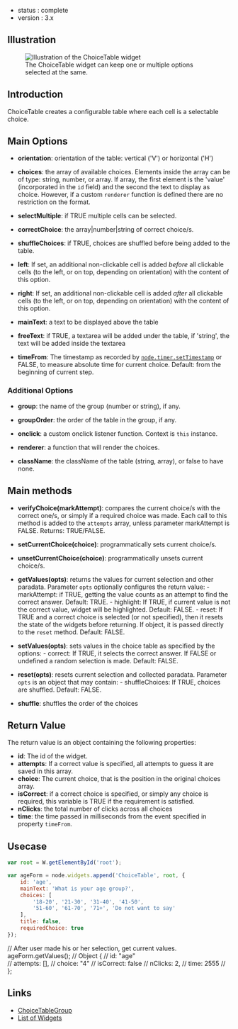  - status : complete
 - version : 3.x

## Illustration

<figure>
  <img src="http://nodegame.org/images/wiki/choice-table-widget.jpg" alt="Illustration of the ChoiceTable widget">
  <br>
  <figcaption>The ChoiceTable widget can keep one or multiple options
  selected at the same.</figcaption>
</figure>

## Introduction

ChoiceTable creates a configurable table where each cell is a
selectable choice.

## Main Options

- **orientation**: orientation of the table: vertical ('V') or
    horizontal ('H')

- **choices**: the array of available choices. Elements inside the
    array can be of type: string, number, or array. If array, the
    first element is the 'value' (incorporated in the `id` field) and
    the second the text to display as choice. However, if a custom
    `renderer` function is defined there are no restriction on the
    format.

- **selectMultiple**: if TRUE multiple cells can be selected.
    
- **correctChoice**: the array|number|string of correct choice/s.
    
- **shuffleChoices**: if TRUE, choices are shuffled before being added
    to the table.

- **left**: If set, an additional non-clickable cell is added _before_
    all clickable cells (to the left, or on top, depending on
    orientation) with the content of this option.

- **right**: If set, an additional non-clickable cell is added _after_
    all clickable cells (to the left, or on top, depending on
    orientation) with the content of this option.

- **mainText**: a text to be displayed above the table

- **freeText**: if TRUE, a textarea will be added under the table,
    if 'string', the text will be added inside the textarea
    
- **timeFrom**: The timestamp as recorded by
    [`node.timer.setTimestamp`](Timer-API-v3) or FALSE, to measure
    absolute time for current choice. Default: from the beginning of
    current step.
    

### Additional Options

- **group**: the name of the group (number or string), if any.

- **groupOrder**: the order of the table in the group, if any.

- **onclick**: a custom onclick listener function. Context is `this`
    instance.
    
- **renderer**: a function that will render the choices.

- **className**: the className of the table (string, array), or false
    to have none.

## Main methods

- **verifyChoice(markAttempt)**: compares the current choice/s with
    the correct one/s, or simply if a required choice was made. Each
    call to this method is added to the `attempts` array, unless
    parameter markAttempt is FALSE. Returns: TRUE/FALSE.

- **setCurrentChoice(choice)**: programmatically sets current
    choice/s.

- **unsetCurrentChoice(choice)**: programmatically unsets current
    choice/s.
    
- **getValues(opts)**: returns the values for current selection and
    other paradata. Parameter `opts` optionally configures the return
    value:
       - markAttempt: if TRUE, getting the value counts as an attempt
         to find the correct answer. Default: TRUE.
       - highlight: If TRUE, if current value is not the correct
         value, widget will be highlighted. Default: FALSE.
       - reset: If TRUE and a correct choice is selected (or not
         specified), then it resets the state of the widgets before
         returning. If object, it is passed directly to the `reset`
         method. Default: FALSE.

- **setValues(opts)**: sets values in the choice table as specified by
    the options:
       - correct: If TRUE, it selects the correct answer. If FALSE or
         undefined a random selection is made. Default: FALSE.    
    
- **reset(opts)**: resets current selection and collected
    paradata. Parameter `opts` is an object that may contain:
       - shuffleChoices: If TRUE, choices are shuffled. Default: FALSE.

- **shuffle**: shuffles the order of the choices

## Return Value

The return value is an object containing the following properties:

- **id**: The id of the widget.
- **attempts**: If a correct value is specified, all attempts to guess
    it are saved in this array.
- **choice**: The current choice, that is the position in the original
    choices array.
- **isCorrect**: if a correct choice is specified, or simply any choice
    is required, this variable is TRUE if the requirement is satisfied.
- **nClicks**: the total number of clicks across all choices
- **time**: the time passed in milliseconds from the event specified
    in property `timeFrom`.
              

## Usecase

```js
var root = W.getElementById('root');

var ageForm = node.widgets.append('ChoiceTable', root, {
    id: 'age',
    mainText: 'What is your age group?',
    choices: [
        '18-20', '21-30', '31-40', '41-50',
        '51-60', '61-70', '71+', 'Do not want to say'
    ],
    title: false,
    requiredChoice: true
});
```

// After user made his or her selection, get current values.
ageForm.getValues();
// Object {
//     id: "age"      
//     attempts: [],
//     choice: "4"
//     isCorrect: false
//     nClicks: 2,
//     time: 2555
// };
## Links

- [ChoiceTableGroup](ChoiceTableGroup-Widget-v3)
- [List of Widgets](Widgets-v3)
